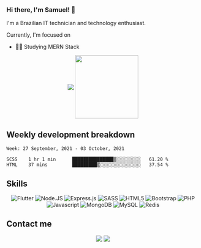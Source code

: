 ### Hi there, I'm Samuel! 👋

I'm a Brazilian IT technician and technology enthusiast.

Currently, I'm focused on
- 👨‍💻 Studying MERN Stack

<p align="center">
	<img align="center" src="https://github-readme-stats.vercel.app/api/top-langs/?username=samuel-s-marques&layout=compact">
	<img height="165" align="center" src="https://github-readme-stats.vercel.app/api?username=samuel-s-marques&show_icons=true">
</p>

## Weekly development breakdown
<!--START_SECTION:waka-->
```text
Week: 27 September, 2021 - 03 October, 2021

SCSS    1 hr 1 min      ███████████████▒░░░░░░░░░   61.20 % 
HTML    37 mins         █████████▒░░░░░░░░░░░░░░░   37.54 % 
```
<!--END_SECTION:waka-->

## Skills

<p align="center">
  <img alt="Flutter" src="https://img.shields.io/badge/Flutter-02569B?style=for-the-badge&logo=flutter&logoColor=white"/>
  <img alt="Node.JS" src="https://img.shields.io/badge/node.js-%2343853D.svg?style=for-the-badge&logo=node-dot-js&logoColor=white"/>
  <img alt="Express.js" src="https://img.shields.io/badge/Express.js-000000?style=for-the-badge&logo=express&logoColor=white"/>
  <img alt="SASS" src="https://img.shields.io/badge/Sass-CC6699?style=for-the-badge&logo=sass&logoColor=white"/>
  <img alt="HTML5" src="https://img.shields.io/badge/html5-%23E34F26.svg?style=for-the-badge&logo=html5&logoColor=white"/>
  <img alt="Bootstrap" src="https://img.shields.io/badge/Bootstrap-563D7C?style=for-the-badge&logo=bootstrap&logoColor=white"/>
  <img alt="PHP" src="https://img.shields.io/badge/php-%23777BB4.svg?style=for-the-badge&logo=php&logoColor=white"/>
  <img alt="Javascript" src="https://img.shields.io/badge/JavaScript-F7DF1E?style=for-the-badge&logo=javascript&logoColor=black"/>
  <img alt="MongoDB" src ="https://img.shields.io/badge/MongoDB-%234ea94b.svg?style=for-the-badge&logo=mongodb&logoColor=white"/>
  <img alt="MySQL" src="https://img.shields.io/badge/mysql-%2300f.svg?style=for-the-badge&logo=mysql&logoColor=white"/>
  <img alt="Redis" src="https://img.shields.io/badge/redis-%23DD0031.svg?style=for-the-badge&logo=redis&logoColor=white"/>
</p>

## Contact me

<p align="center">
	<a href="https://www.linkedin.com/in/samuel-s-marques/"><img src="https://img.shields.io/badge/-LinkedIn-blue?style=for-the-badge&logo=Linkedin&logoColor=white"></a>
	<a href="mailto:samuel.s.marques@protonmail.com"><img src="https://img.shields.io/badge/ProtonMail-8B89CC?style=for-the-badge&logo=protonmail&logoColor=white"></a>
</p>
